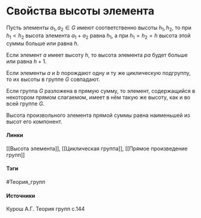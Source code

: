 # Свойства высоты элемента
Пусть элементы $a_1,a_{2}\in G$ имеют соответственно высоты $h_{1},h{_2}$, то при $h_1<h_2$ высота элемента $a_1+a_2$ равна $h_1$, а при $h_1=h_2=h$ высота этой суммы больше или равна $h$.

Если элемент $a$ имеет высоту $h$, то высота элемента $pa$ будет больше или равна $h+1$.

Если элементы $a$ и $b$ порождают одну и ту же циклическую подгруппу, то их высоты в группе $G$ совпадают.

Если группа $G$ разложена в прямую сумму, то элемент, содержащийся в некотором прямом слагаемом, имеет в нём такую же высоту, как и во всей группе $G$.

Высота произвольного элемента прямой суммы равна наименьшей из высот его компонент.

#### Линки
 [[Высота элемента]],
 [[Циклическая группа]],
 [[Прямое произведение групп]]
#### Тэги
 #Теория_групп 
#### Источники
 Курош А.Г. Теория групп с.144
